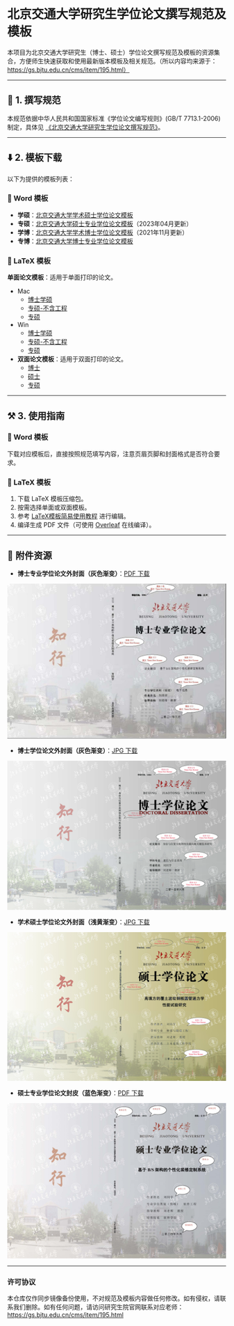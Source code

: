 # 北京交通大学研究生学位论文撰写规范及模板

本项目为北京交通大学研究生（博士、硕士）学位论文撰写规范及模板的资源集合，方便师生快速获取和使用最新版本模板及相关规范。（所以内容均来源于：https://gs.bjtu.edu.cn/cms/item/195.html）

---

## 📜 1. 撰写规范

本规范依据中华人民共和国国家标准《学位论文编写规则》(GB/T 7713.1-2006)制定，具体见 [《北京交通大学研究生学位论文撰写规范》](./北京交通大学研究生学位论文撰写规范.pdf)。

---

## ⬇️ 2. 模板下载

以下为提供的模板列表：

### 📘 Word 模板

- **学硕**：[北京交通大学学术硕士学位论文模板](模板/word/北京交通大学学术硕士学位论文模板.doc)
- **专硕**：[北京交通大学硕士专业学位论文模板](模板/word/北京交通大学硕士专业学位论文模板.doc)（2023年04月更新）
- **学博**：[北京交通大学学术博士学位论文模板](模板/word/北京交通大学学术博士学位论文模板.doc)（2021年11月更新）
- **专博**：[北京交通大学博士专业学位论文模板](模板/word/北京交通大学博士专业学位论文模板.doc)

### 📗 LaTeX 模板

**单面论文模板**：适用于单面打印的论文。
  - Mac
    - [博士学硕](模板\latex\Latex-单面论文模板\MAC\bjtu-thesis-master-MAC-博士学硕-单页.zip)
    - [专硕-不含工程](模板\latex\Latex-单面论文模板\MAC\bjtu-thesis-master-MAC-专硕-不含工程-单页.zip)
    - [专硕](模板\latex\Latex-单面论文模板\MAC\bjtu-thesis-master-MAC-专硕-单页.zip)
  - Win
    - [博士学硕](模板\latex\Latex-单面论文模板\Win\bjtu-thesis-master-WIN-博士学硕-单页.zip)
    - [专硕-不含工程](模板\latex\Latex-单面论文模板\Win\bjtu-thesis-master-WIN-专硕-不含工程-单页.zip)
    - [专硕](模板\latex\Latex-单面论文模板\Win\bjtu-thesis-master-WIN-专硕-单页.zip)
- **双面论文模板**：适用于双面打印的论文。
    - [博士](模板\latex\Latex-双面论文模板\01_北京交通大学博士论文模板.zip)
    - [硕士](模板\latex\Latex-双面论文模板\02_北京交通大学硕士论文模板.zip)
    - [专硕](模板\latex\Latex-双面论文模板\03_北京交通大学专业硕士论文模板.zip)

---

## ⚒️ 3. 使用指南

### 📘 Word 模板

下载对应模板后，直接按照规范填写内容，注意页眉页脚和封面格式是否符合要求。

### 📗 LaTeX 模板

1. 下载 LaTeX 模板压缩包。
2. 按需选择单面或双面模板。
3. 参考 [LaTeX模板简易使用教程](/模板/latex/LaTeX模板简易使用教程.pdf) 进行编辑。
4. 编译生成 PDF 文件（可使用 [Overleaf](https://overleaf.com/) 在线编译）。

---

## 📎 附件资源

- **博士专业学位论文外封面（灰色渐变）**：[PDF 下载](附件/博士专业学位论文外封面（灰色渐变）.pdf)

![博士专业学位论文外封面（灰色渐变）](附件/博士专业学位论文外封面（灰色渐变）.jpg)

- **博士学位论文外封面（灰色渐变）**：[JPG 下载](附件/博士学位论文外封面（灰色渐变）.jpg)

![博士学位论文外封面（灰色渐变）](附件/博士学位论文外封面（灰色渐变）.jpg)

- **学术硕士学位论文外封面（浅黄渐变）**：[JPG 下载](附件/学术硕士学位论文外封面（浅黄渐变）.jpg)

![学术硕士学位论文外封面（浅黄渐变）](附件/学术硕士学位论文外封面（浅黄渐变）.jpg)

- **硕士专业学位论文封皮（蓝色渐变）**：[PDF 下载](附件/硕士专业学位论文封皮（蓝色渐变）.pdf)

![硕士专业学位论文封皮（蓝色渐变）](附件/硕士专业学位论文封皮（蓝色渐变）.jpg)

---

### 许可协议

本仓库仅作同步镜像备份使用，不对规范及模板内容做任何修改。如有侵权，请联系我们删除。如有任何问题，请访问研究生院官网联系对应老师：https://gs.bjtu.edu.cn/cms/item/195.html